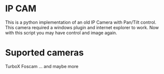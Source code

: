 # IP CAM

This is a python implementation of an old IP Camera with Pan/Tilt control. This camera required a windows plugin and internet explorer to work. Now with this script you may have control and image again.

# Suported cameras
TurboX
Foscam
... and maybe more
